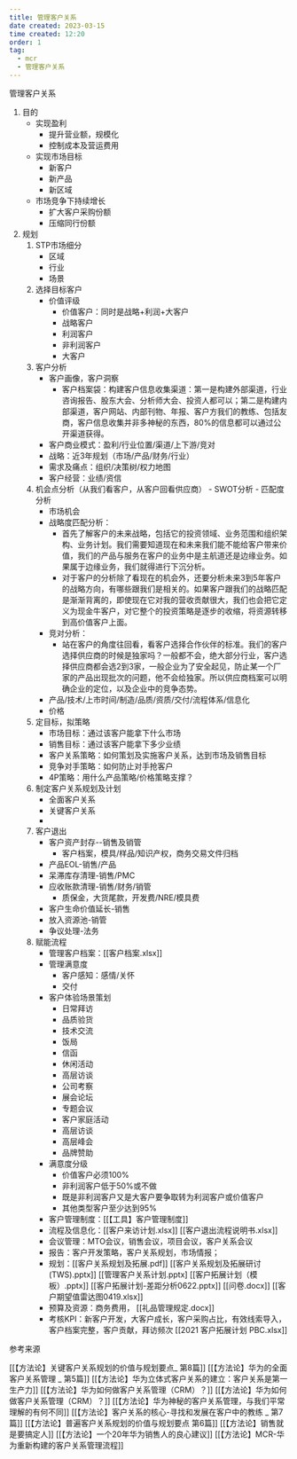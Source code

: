 ```yaml
---
title: 管理客户关系
date created: 2023-03-15
time created: 12:20
order: 1
tag:
  - mcr
  - 管理客户关系
---
```


管理客户关系

1. 目的
	- 实现盈利
		- 提升营业额，规模化
		- 控制成本及营运费用
	- 实现市场目标
		- 新客户
		- 新产品
		- 新区域
	- 市场竞争下持续增长
		- 扩大客户采购份额
		- 压缩同行份额
2. 规划
	1. STP市场细分
		- 区域
		- 行业
		- 场景
	2. 选择目标客户
		- 价值评级
			- 价值客户：同时是战略+利润+大客户
			- 战略客户
			- 利润客户
			- 非利润客户
			- 大客户
	3. 客户分析
		- 客户画像，客户洞察
			 - 客户档案袋：构建客户信息收集渠道：第一是构建外部渠道，行业咨询报告、股东大会、分析师大会、投资人都可以；第二是构建内部渠道，客户网站、内部刊物、年报、客户方我们的教练、包括友商，客户信息收集并非多神秘的东西，80%的信息都可以通过公开渠道获得。
		- 客户商业模式：盈利/行业位置/渠道/上下游/竞对
		- 战略：近3年规划（市场/产品/财务/行业）
		- 需求及痛点：组织/决策树/权力地图
		- 客户经营：业绩/资信
      4. 机会点分析（从我们看客户，从客户回看供应商）
		- SWOT分析
		- 匹配度分析
			- 市场机会
			- 战略度匹配分析：
				- 首先了解客户的未来战略，包括它的投资领域、业务范围和组织架构、业务计划。我们需要知道现在和未来我们能不能给客户带来价值，我们的产品与服务在客户的业务中是主航道还是边缘业务。如果属于边缘业务，我们就得进行下沉分析。
				- 对于客户的分析除了看现在的机会外，还要分析未来3到5年客户的战略方向，有哪些跟我们是相关的。如果客户跟我们的战略匹配是渐渐背离的，即使现在它对我的营收贡献很大，我们也会把它定义为现金牛客户，对它整个的投资策略是逐步的收缩，将资源转移到高价值客户上面。
			- 竞对分析：
				- 站在客户的角度往回看，看客户选择合作伙伴的标准。我们的客户选择供应商的时候是独家吗？一般都不会，绝大部分行业，客户选择供应商都会选2到3家，一般企业为了安全起见，防止某一个厂家的产品出现批次的问题，他不会给独家。所以供应商档案可以明确企业的定位，以及企业中的竞争态势。
			- 产品/技术/上市时间/制造/品质/资质/交付/流程体系/信息化
			- 价格
	5. 定目标，拟策略
		- 市场目标：通过该客户能拿下什么市场
		- 销售目标：通过该客户能拿下多少业绩
		- 客户关系策略：如何策划及实施客户关系，达到市场及销售目标
		- 竞争对手策略：如何防止对手抢客户
		- 4P策略：用什么产品策略/价格策略支撑？
	6. 制定客户关系规划及计划
		- 全面客户关系
		- 关键客户关系 
		- 
	7. 客户退出
		- 客户资产封存--销售及销管
			- 客户档案，模具/样品/知识产权，商务交易文件归档
		- 产品EOL-销售/产品
		- 呆滞库存清理-销售/PMC
		- 应收账款清理-销售/财务/销管
			- 质保金，大货尾款，开发费/NRE/模具费
		- 客户生命价值延长-销售
		- 放入资源池-销管
		- 争议处理-法务
	8. 赋能流程
		- 管理客户档案：[[客户档案.xlsx]]
		- 管理满意度
			- 客户感知：感情/关怀
			- 交付
		- 客户体验场景策划
			- 日常拜访
			- 品质验货
			- 技术交流
			- 饭局
			- 信函
			- 休闲活动
			- 高层访谈
			- 公司考察
			- 展会论坛
			- 专题会议
			- 客户家庭活动
			- 高层访谈
			- 高层峰会
			- 品牌赞助
		- 满意度分级
			- 价值客户必须100%
			- 非利润客户低于50%或不做
			- 既是非利润客户又是大客户要争取转为利润客户或价值客户
			- 其他类型客户至少达到95%
		- 客户管理制度：[[【工具】客户管理制度]]
		- 流程及信息化：[[客户来访计划.xlsx]] [[客户退出流程说明书.xlsx]]
		- 会议管理：MTO会议，销售会议，项目会议，客户关系会议
		- 报告：客户开发策略，客户关系规划，市场情报；
		- 规划：[[客户关系规划及拓展.pdf]] [[客户关系规划及拓展研讨(TWS).pptx]] [[管理客户关系计划.pptx] [[客户拓展计划（模板）.pptx]] [[客户拓展计划-差距分析0622.pptx]] [[问卷.docx]]  [[客户期望值雷达图0419.xlsx]]
		- 预算及资源：商务费用， [[礼品管理规定.docx]]
		- 考核KPI：新客户开发，大客户成长，客户采购占比，有效线索导入，客户档案完整，客户贡献，拜访频次 [[2021 客户拓展计划 PBC.xlsx]] 

参考来源

   [[【方法论】关键客户关系规划的价值与规划要点_ 第8篇]]
   [[【方法论】华为的全面客户关系管理 _ 第5篇]]
   [[【方法论】华为立体式客户关系的建立：客户关系是第一生产力]]
   [[【方法论】华为如何做客户关系管理（CRM）？]]
   [[【方法论】华为如何做客户关系管理（CRM）？]]
   [[【方法论】华为神秘的客户关系管理，与我们平常理解的有何不同]]
   [[【方法论】客户关系的核心-寻找和发展在客户中的教练 _ 第7篇]]
   [[【方法论】普遍客户关系规划的价值与规划要点   第6篇]]
   [[【方法论】销售就是要搞定人]]
   [[【方法论】一个20年华为销售人的良心建议]]
   [[【方法论】MCR-华为重新构建的客户关系管理流程]]